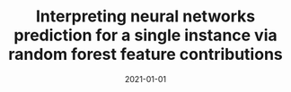 ---
# Documentation: https://wowchemy.com/docs/managing-content/

title: Interpreting neural networks prediction for a single instance via random forest
  feature contributions
subtitle: ''
summary: ''
authors:
- Anna Palczewska
- markowska-kaczmar
tags: []
categories: []
date: '2021-01-01'
lastmod: 2022-10-07T04:58:26Z
featured: false
draft: false

# Featured image
# To use, add an image named `featured.jpg/png` to your page's folder.
# Focal points: Smart, Center, TopLeft, Top, TopRight, Left, Right, BottomLeft, Bottom, BottomRight.
image:
  caption: ''
  focal_point: ''
  preview_only: false

# Projects (optional).
#   Associate this post with one or more of your projects.
#   Simply enter your project's folder or file name without extension.
#   E.g. `projects = ["internal-project"]` references `content/project/deep-learning/index.md`.
#   Otherwise, set `projects = []`.
projects: []
publishDate: '2022-10-07T04:58:25.381724Z'
publication_types:
- '1'
abstract: ''
publication: '*Computational Science - ICCS 2021 : 21st International Conference Krakow,
  Poland, June 16-18, 2021 : proceedings. Pt. 2*'
doi: 10.1007/978-3-030-77964-1_12
---